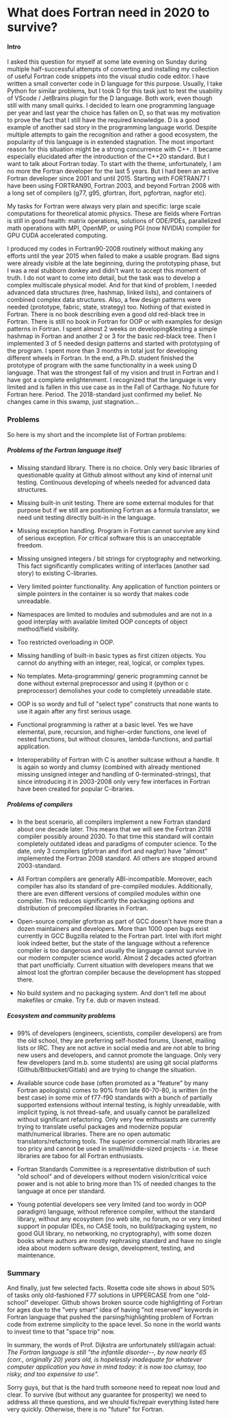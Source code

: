 # What does Fortran need in 2020 to survive?
#### Intro
I asked this question for myself at some late evening on Sunday during multiple half-successful attempts of converting and installing my collection of useful Fortran code snippets into the visual studio code editor. I have written a small converter code in D language for this purpose. Usually, I take Python for similar problems, but I took D for this task just to test the usability of VScode / JetBrains plugin for the D language. Both work, even though still with many small quirks. I decided to learn one programming language per year and last year the choice has fallen on D, so that was my motivation to prove the fact that I still have the required knowledge. D is a good example of another sad story in the programming language world. Despite multiple attempts to gain the recognition and rather a good ecosystem, the popularity of this language is in extended stagnation. The most important reason for this situation might be a strong concurrence with C++. It became especially elucidated after the introduction of the C++20 standard. But I want to talk about Fortran today. To start with the theme, unfortunately, I am no more the Fortran developer for the last 5 years. But I had been an active Fortran developer since 2001 and until 2015. Starting with FORTRAN77 I have been using FORTRAN90, Fortran 2003, and beyond Fortran 2008 with a long set of compilers (g77, g95, gfortran, ifort, pgfortran, nagfor etc).

My tasks for Fortran were always very plain and specific: large scale computations for theoretical atomic physics. These are fields where Fortran is still in good health: matrix operations, solutions of ODE/PDEs, parallelized math operations with MPI, OpenMP, or using PGI (now NVIDIA) compiler for GPU CUDA accelerated computing.

I produced my codes in Fortran90-2008 routinely without making any efforts until the year 2015 when failed to make a usable program. Bad signs were already visible at the late beginning, during the prototyping phase, but I was a real stubborn donkey and didn&#39;t want to accept this moment of truth. I do not want to come into detail, but the task was to develop a complex multiscale physical model. And for that kind of problem, I needed advanced data structures (tree, hashmap, linked lists), and containers of combined complex data structures. Also, a few design patterns were needed (prototype, fabric, state, strategy) too. Nothing of that existed in Fortran. There is no book describing even a good old red-black tree in Fortran. There is still no book in Fortran for OOP or with examples for design patterns in Fortran. I spent almost 2 weeks on developing&amp;testing a simple hashmap in Fortran and another 2 or 3 for the basic red-black tree. Then I implemented 3 of 5 needed design patterns and started with prototyping of the program. I spent more than 3 months in total just for developing different wheels in Fortran. In the end, a Ph.D. student finished the prototype of program with the same functionality in a week using D language. That was the strongest fall of my vision and trust in Fortran and I have got a complete enlightenment. I recognized that the language is very limited and is fallen in this use case as in the Fall of Carthage. No future for Fortran here. Period. The 2018-standard just confirmed my belief. No changes came in this swamp, just stagnation...

### Problems
So here is my short and the incomplete list of Fortran problems:

##### Problems of the Fortran language itself

* Missing standard library. There is no choice. Only very basic libraries of questionable quality at Github almost without any kind of internal unit testing. Continuous developing of wheels needed for advanced data structures.

 * Missing built-in unit testing. There are some external modules for that purpose but if we still are positioning Fortran as a formula translator, we need unit testing directly built-in in the language.

* Missing exception handling. Program in Fortran cannot survive any kind of serious exception. For critical software this is an unacceptable freedom.

* Missing unsigned integers / bit strings for cryptography and networking. This fact significantly complicates writing of interfaces (another sad story) to existing C-libraries.

* Very limited pointer functionality. Any application of function pointers or simple pointers in the container is so wordy that makes code unreadable.

* Namespaces are limited to modules and submodules and are not in a good interplay with available limited OOP concepts of object method/field visibility.

* Too restricted overloading in OOP.

* Missing handling of built-in basic types as first citizen objects. You cannot do anything with an integer, real, logical, or complex types.

* No templates. Meta-programming/ generic programming cannot be done without external preprocessor and using it (python or c preprocessor) demolishes your code to completely unreadable state.

* OOP is so wordy and full of &quot;select type&quot; constructs that none wants to use it again after any first serious usage.

* Functional programming is rather at a basic level. Yes we have elemental, pure, recursion, and higher-order functions, one level of nested functions, but without closures, lambda-functions, and partial application.

* Interoperability of Fortran with C is another suitcase without a handle. It is again so wordy and clumsy (combined with already mentioned missing unsigned integer and handling of 0-terminated-strings), that since introducing it in 2003-2008 only very few interfaces in Fortran have been created for popular C-ibraries.

##### Problems of compilers

* In the best scenario, all compilers implement a new Fortran standard about one decade later. This means that we will see the Fortran 2018 compiler possibly around 2030. To that time this standard will contain completely outdated ideas and paradigms of computer science. To the date, only 3 compilers (gfortran and ifort and nagfor) have &quot;almost&quot; implemented the Fortran 2008 standard. All others are stopped around 2003-standard.

* All Fortran compilers are generally ABI-incompatible. Moreover, each compiler has also its standard of pre-compiled modules. Additionally, there are even different versions of compiled modules within one compiler. This reduces significantly the packaging options and distribution of precompiled libraries in Fortran.

* Open-source compiler gfortran as part of GCC doesn&#39;t have more than a dozen maintainers and developers. More than 1000 open bugs exist currently in GCC Bugzilla related to the Fortran part. Intel with ifort might look indeed better, but the state of the language without a reference compiler is too dangerous and usually the language cannot survive in our modern computer science world. Almost 2 decades acted gfortran that part unofficially. Current situation with developers means that we almost lost the gfortran compiler because the development has stopped there.

* No build system and no packaging system. And don&#39;t tell me about makefiles or cmake. Try f.e. dub or maven instead.

##### Ecosystem and community problems

* 99% of developers (engineers, scientists, compiler developers) are from the old school, they are preferring self-hosted forums, Usenet, mailing lists or IRC. They are not active in social media and are not able to bring new users and developers, and cannot promote the language. Only very few developers (and m.b. some students) are using git social platforms (Github/Bitbucket/Gitlab) and are trying to change the situation.

* Available source code base (often promoted as a &quot;feature&quot; by many Fortran apologists) comes to 90% from late 60-70-80, is written (in the best case) in some mix of f77-f90 standards with a bunch of partially supported extensions without internal testing, is highly unreadable, with implicit typing, is not thread-safe, and usually cannot be parallelized without significant refactoring. Only very few enthusiasts are currently trying to translate useful packages and modernize popular math/numerical libraries. There are no open automatic translators/refactoring tools. The superior commercial math libraries are too pricy and cannot be used in small/middle-sized projects - i.e. these libraries are taboo for all Fortran enthusiasts.

* Fortran Standards Committee is a representative distribution of such &quot;old school&quot; and of developers without modern vision/critical voice power and is not able to bring more than 1% of needed changes to the language at once per standard.

* Young potential developers see very limited (and too wordy in OOP paradigm) language, without reference compiler, without the standard library, without any ecosystem (no web site, no forum, no or very limited support in popular IDEs, no CASE tools, no build/packaging system, no good GUI library, no networking, no cryptography), with some dozen books where authors are mostly rephrasing standard and have no single idea about modern software design, development, testing, and maintenance.
 
### Summary 

And finally, just few selected facts. Rosetta code site shows in about 50% of tasks only old-fashioned F77 solutions in UPPERCASE from one &quot;old-school&quot; developer. Github shows broken source code highlighting of Fortran for ages due to the &quot;very smart&quot; idea of having &quot;not reserved&quot; keywords in Fortran language that pushed the parsing/highlighting problem of Fortran code from extreme simplicity to the space level. So none in the world wants to invest time to that &quot;space trip&quot; now.

In summary, the words of Prof. Dijkstra are unfortunately still/again actual: _The Fortran language is still &quot;the infantile disorder--, by now nearly 65 (corr., originally 20) years old, is hopelessly inadequate for whatever computer application you have in mind today: it is now too clumsy, too risky, and too expensive to use&quot;._

Sorry guys, but that is the hard truth someone need to repeat now loud and clear. To survive (but without any guarantee for prosperity) we need to address all these questions, and we should fix/repair everything listed here very quickly. Otherwise, there is no &quot;future&quot; for Fortran.
